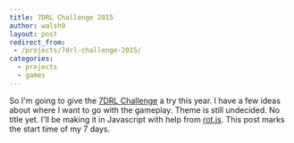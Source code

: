 ```yaml
---
title: 7DRL Challenge 2015
author: walsh9
layout: post
redirect_from:
 - /projects/7drl-challenge-2015/
categories:
  - projects
  - games
---
```

So I'm going to give the [7DRL Challenge][1] a try this year. I have a few ideas about where I want to go with the gameplay. Theme is still undecided. No title yet. I'll be making it in Javascript with help from [rot.js][2]. This post marks the start time of my 7 days.

 [1]: http://www.roguebasin.com/index.php?title=7DRL_Challenge_2015 "7DRL Challenge"
 [2]: https://ondras.github.io/rot.js/hp/